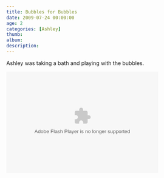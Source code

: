 ```yaml
---
title: Bubbles for Bubbles
date: 2009-07-24 00:00:00
age: 2
categories: [Ashley]
thumb: 
album: 
description: 
---
```

<p>Ashley was taking a bath and playing with the bubbles.</p>
<p> <embed width="400" height="267" pluginspage="http://www.macromedia.com/go/getflashplayer" flashvars="host=picasaweb.google.com&amp;hl=en_US&amp;feat=flashalbum&amp;RGB=0x000000&amp;feed=http%3A%2F%2Fpicasaweb.google.com%2Fdata%2Ffeed%2Fapi%2Fuser%2Fwyseguys%2Falbumid%2F5366695663175398033%3Falt%3Drss%26kind%3Dphoto%26authkey%3DGv1sRgCIL60fDr1JqQBQ%26hl%3Den_US" src="http://picasaweb.google.com/s/c/bin/slideshow.swf" type="application/x-shockwave-flash" /> </p>
